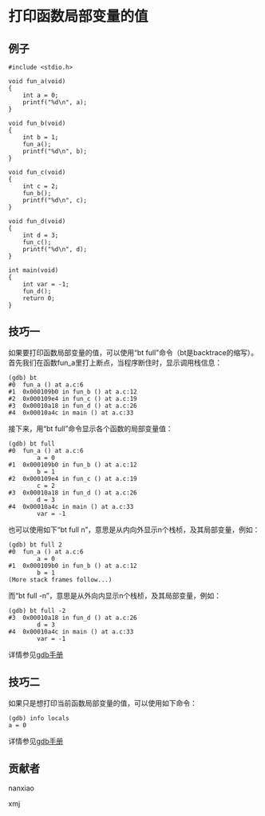 # 打印函数局部变量的值 

## 例子

	#include <stdio.h>

	void fun_a(void)
	{
		int a = 0;
		printf("%d\n", a);
	}
	
	void fun_b(void)
	{
		int b = 1;
		fun_a();
		printf("%d\n", b);
	}
	
	void fun_c(void)
	{
		int c = 2;
		fun_b();
		printf("%d\n", c);
	}
	
	void fun_d(void)
	{
		int d = 3;
		fun_c();
		printf("%d\n", d);
	}
	
	int main(void)
	{
		int var = -1;
		fun_d();
		return 0;
	}

## 技巧一

如果要打印函数局部变量的值，可以使用“bt full”命令（bt是backtrace的缩写）。首先我们在函数fun_a里打上断点，当程序断住时，显示调用栈信息：

	(gdb) bt
	#0  fun_a () at a.c:6
	#1  0x000109b0 in fun_b () at a.c:12
	#2  0x000109e4 in fun_c () at a.c:19
	#3  0x00010a18 in fun_d () at a.c:26
	#4  0x00010a4c in main () at a.c:33


接下来，用“bt full”命令显示各个函数的局部变量值：

	(gdb) bt full
	#0  fun_a () at a.c:6
	        a = 0
	#1  0x000109b0 in fun_b () at a.c:12
	        b = 1
	#2  0x000109e4 in fun_c () at a.c:19
	        c = 2
	#3  0x00010a18 in fun_d () at a.c:26
	        d = 3
	#4  0x00010a4c in main () at a.c:33
	        var = -1


也可以使用如下“bt full n”，意思是从内向外显示n个栈桢，及其局部变量，例如：

	(gdb) bt full 2
	#0  fun_a () at a.c:6
	        a = 0
	#1  0x000109b0 in fun_b () at a.c:12
	        b = 1
	(More stack frames follow...)


而“bt full -n”，意思是从外向内显示n个栈桢，及其局部变量，例如：

	(gdb) bt full -2
	#3  0x00010a18 in fun_d () at a.c:26
	        d = 3
	#4  0x00010a4c in main () at a.c:33
	        var = -1


详情参见[gdb手册](https://sourceware.org/gdb/onlinedocs/gdb/Backtrace.html)

## 技巧二

如果只是想打印当前函数局部变量的值，可以使用如下命令：

	(gdb) info locals
	a = 0

详情参见[gdb手册](https://sourceware.org/gdb/onlinedocs/gdb/Frame-Info.html#index-info-locals)

## 贡献者

nanxiao

xmj

